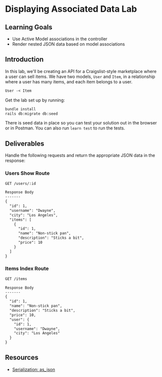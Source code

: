 # Displaying Associated Data Lab

## Learning Goals

- Use Active Model associations in the controller
- Render nested JSON data based on model associations

## Introduction

In this lab, we'll be creating an API for a Craigslist-style marketplace where a
user can sell items. We have two models, `User` and `Item`, in a relationship
where a user has many items, and each item belongs to a user.

```txt
User -< Item
```

Get the lab set up by running:

```sh
bundle install
rails db:migrate db:seed
```

There is seed data in place so you can test your solution out in the browser or
in Postman. You can also run `learn test` to run the tests.

## Deliverables

Handle the following requests and return the appropriate JSON data in the response:

### Users Show Route

```txt
GET /users/:id

Response Body
-------
{
  "id": 1,
  "username": "Dwayne",
  "city": "Los Angeles",
  "items": [
    {
      "id": 1,
      "name": "Non-stick pan",
      "description": "Sticks a bit",
      "price": 10
    }
  ]
}
```

### Items Index Route

```txt
GET /items

Response Body
-------
{
  "id": 1,
  "name": "Non-stick pan",
  "description": "Sticks a bit",
  "price": 10,
  "user": {
    "id": 1,
    "username": "Dwayne",
    "city": "Los Angeles"
  }
}
```

## Resources

- [Serialization: as_json][serialization]

[serialization]: https://api.rubyonrails.org/classes/ActiveModel/Serializers/JSON.html#method-i-as_json

